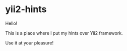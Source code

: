 # yii2-hints
Hello!

This is a place where I put my hints over Yii2 framework.

Use it at your pleasure!
